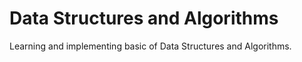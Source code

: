 # Data Structures and Algorithms
Learning and implementing basic of Data Structures and Algorithms.
